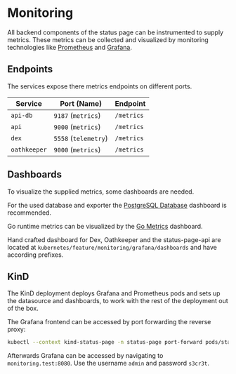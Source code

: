 # Monitoring

All backend components of the status page can be instrumented to supply metrics. These metrics can be collected and visualized by monitoring technologies like [Prometheus](https://prometheus.io/) and [Grafana](https://grafana.com/).

## Endpoints

The services expose there metrics endpoints on different ports.

| Service      | Port (Name)          | Endpoint   |
| ------------ | -------------------- | ---------- |
| `api-db`     | `9187` (`metrics`)   | `/metrics` |
| `api`        | `9000` (`metrics`)   | `/metrics` |
| `dex`        | `5558` (`telemetry`) | `/metrics` |
| `oathkeeper` | `9000` (`metrics`)   | `/metrics` |

## Dashboards

To visualize the supplied metrics, some dashboards are needed.

For the used database and exporter the [PostgreSQL Database](https://grafana.com/grafana/dashboards/9628-postgresql-database/) dashboard is recommended.

Go runtime metrics can be visualized by the [Go Metrics](https://grafana.com/grafana/dashboards/10826-go-metrics/) dashboard.

Hand crafted dashboard for Dex, Oathkeeper and the status-page-api are located at `kubernetes/feature/monitoring/grafana/dashboards` and have according prefixes.

## KinD

The KinD deployment deploys Grafana and Prometheus pods and sets up the datasource and dashboards, to work with the rest of the deployment out of the box.

The Grafana frontend can be accessed by port forwarding the reverse proxy:

```bash
kubectl --context kind-status-page -n status-page port-forward pods/status-page-reverse-proxy-78d588d58b-7rdn6 8080:8080
```

Afterwards Grafana can be accessed by navigating to `monitoring.test:8080`. Use the username `admin` and password `s3cr3t`.

